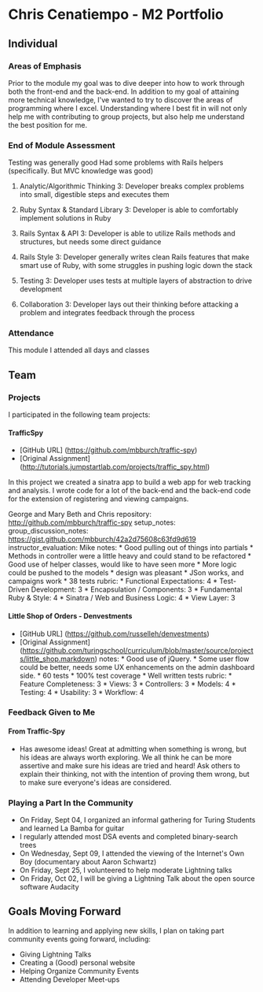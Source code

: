 # Chris Cenatiempo - M2 Portfolio

## Individual

### Areas of Emphasis

Prior to the module my goal was to dive deeper into how to work through both the front-end and the back-end. In addition to my goal of attaining more technical knowledge, I've wanted to try to discover the areas of programming where I excel. Understanding where I best fit in will not only help me with contributing to group projects, but also help me understand the best position for me.

### End of Module Assessment
Testing was generally good
Had some problems with Rails helpers (specifically. But MVC knowledge was good)

1. Analytic/Algorithmic Thinking
3: Developer breaks complex problems into small, digestible steps and executes them

2. Ruby Syntax & Standard Library
3: Developer is able to comfortably implement solutions in Ruby

3. Rails Syntax & API
3: Developer is able to utilize Rails methods and structures, but needs some direct guidance

4. Rails Style
3: Developer generally writes clean Rails features that make smart use of Ruby, with some struggles in pushing logic down the stack

5. Testing
3: Developer uses tests at multiple layers of abstraction to drive development

6. Collaboration
3: Developer lays out their thinking before attacking a problem and integrates feedback through the process


### Attendance

This module I attended all days and classes

## Team

### Projects

I participated in the following team projects:

#### TrafficSpy
* [GitHub URL] (https://github.com/mbburch/traffic-spy)
* [Original Assignment] (http://tutorials.jumpstartlab.com/projects/traffic_spy.html)

In this project we created a sinatra app to build a web app for web tracking and analysis. I wrote code for a lot of the back-end and the back-end code for the extension of registering and viewing campaigns.

George and Mary Beth and Chris
repository: http://github.com/mbburch/traffic-spy
setup_notes:
group_discussion_notes: https://gist.github.com/mbburch/42a2d75608c63fd9d619
instructor_evaluation: Mike
      notes:
        * Good pulling out of things into partials
        * Methods in controller were a little heavy and could stand to be refactored
        * Good use of helper classes, would like to have seen more
        * More logic could be pushed to the models
        * design was pleasant
        * JSon works, and campaigns work
        * 38 tests
      rubric:
        * Functional Expectations: 4
        * Test-Driven Development: 3
        * Encapsulation / Components: 3
        * Fundamental Ruby & Style: 4
        * Sinatra / Web and Business Logic: 4
        * View Layer: 3

#### Little Shop of Orders - Denvestments
* [GitHub URL] (https://github.com/russelleh/denvestments)
* [Original Assignment] (https://github.com/turingschool/curriculum/blob/master/source/projects/little_shop.markdown)
      notes:
        * Good use of jQuery.
        * Some user flow could be better, needs some UX enhancements on the admin dashboard side.
        * 60 tests
        * 100% test coverage
        * Well written tests
      rubric:
        * Feature Completeness: 3
        * Views: 3
        * Controllers: 3
        * Models: 4
        * Testing: 4
        * Usability: 3
        * Workflow: 4

### Feedback Given to Me
#### From Traffic-Spy
* Has awesome ideas! Great at admitting when something is wrong, but his ideas are always worth exploring. We all think he can be more assertive and make sure his ideas are tried and heard! Ask others to explain their thinking, not with the intention of proving them wrong, but to make sure everyone's ideas are considered.

### Playing a Part In the Community

* On Friday, Sept 04, I organized an informal gathering for Turing Students and learned La Bamba for guitar
* I regularly attended most DSA events and completed binary-search trees
* On Wednesday, Sept 09, I attended the viewing of the Internet's Own Boy (documentary about Aaron Schwartz)
* On Friday, Sept 25, I volunteered to help moderate Lightning talks
* On Friday, Oct 02, I will be giving a Lightning Talk about the open source software Audacity


## Goals Moving Forward

In addition to learning and applying new skills, I plan on taking part community events going forward, including:

* Giving Lightning Talks
* Creating a (Good) personal website
* Helping Organize Community Events
* Attending Developer Meet-ups
